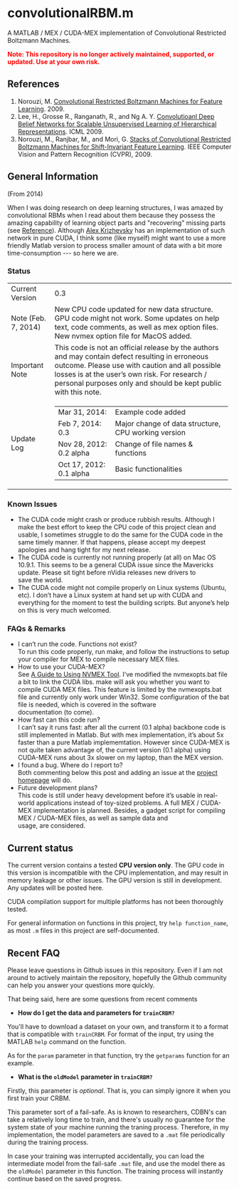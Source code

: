 # convolutionalRBM.m

A MATLAB / MEX / CUDA-MEX implementation of Convolutional Restricted Boltzmann Machines.

<span style="color:red;font-weight:bold">Note: This repository is no longer actively maintained, supported, or updated. Use at your own risk.</span>

## References

1. Norouzi, M. [Convolutional Restricted Boltzmann Machines for Feature Learning](https://norouzi.github.io/research/papers/masters_thesis.pdf). 2009.
2. Lee, H., Grosse R., Ranganath, R., and Ng A. Y. [Convolutioanl Deep Belief Networks for Scalable Unsupervised Learning of Hierarchical Representations](http://robotics.stanford.edu/~ang/papers/icml09-ConvolutionalDeepBeliefNetworks.pdf). ICML 2009.
3. Norouzi, M., Ranjbar, M., and Mori, G. [Stacks of Convolutional Restricted Boltzmann Machines for Shift-Invariant Feature Learning](http://www.cs.toronto.edu/~norouzi/research/papers/conv_rbm.pdf).
IEEE Computer Vision and Pattern Recognition (CVPR), 2009. </li>

## General Information

(From 2014)

When I was doing research on deep learning structures, I was amazed by convolutional RBMs when I read about them because they possess the amazing capability of learning object parts and "recovering" missing parts (see <a href="#reference">Reference</a>). Although <a href="http://www.cs.utoronto.ca/~kriz/" target="_blank">Alex Krizhevsky</a> has an implementation of such network in pure CUDA, I think some (like myself) might want to use a more friendly Matlab version to process smaller amount of data with a bit more time-consumption --- so here we are.</p>

<div class="title"><h3>Status</h3></div>

<p>
<table>
<tr><td><span class="lighter">Current Version</span></td><td>0.3</td></tr>
<tr><td><span class="lighter">Note (Feb. 7, 2014)</span></td><td>New <span class="caps"><span class="caps">CPU</span></span> code updated for new data structure. <span class="caps"><span class="caps">GPU</span></span> code might <emph>not</emph> work. Some updates on help text, code comments, as well as mex option files. New nvmex option file for MacOS added.</td></tr>
<tr><td><span class="lighter">Important Note</span></td><td>This code is <span class="lighter">not</span> an official release by the authors and may contain defect resulting in erroneous outcome. Please use with caution and all possible losses is at the user&#8217;s own risk. For research / personal purposes only and should be kept public with this note. </td></tr>
<tr><td><span class="lighter">Update Log</span></td><td>
<table>
<tr><td><span class="lighter-color">Mar 31, 2014: </span></td><td><emph>Example code added</emph></td></tr>
<tr><td><span class="lighter-color">Feb 7, 2014: 0.3</span></td><td>Major change of data structure, <span class="caps"><span class="caps">CPU</span></span> working version</td></tr>
<tr><td><span class="lighter-color">Nov 28, 2012: 0.2 alpha</span></td><td>Change of file names <span class="amp">&amp;</span> functions</td></tr>
<tr><td><span class="lighter-color">Oct 17, 2012: 0.1 alpha</span></td><td>Basic functionalities</td></tr>
</table>
</td></tr>
</table>
</p>

<div class="title"><h3>Known&nbsp;Issues</h3></div>

<p>
<ul class="news">
<li><span class='lighter'>The <span class="caps"><span class="caps">CUDA</span></span> code might crash or produce rubbish results. </span> Although I make the best effort to keep the <span class="caps"><span class="caps">CPU</span></span> code of this project clean and usable, I sometimes struggle to do the same for the <span class="caps"><span class="caps">CUDA</span></span> code in the same timely manner. If that happens, please accept my deepest apologies and hang tight for my&nbsp;next&nbsp;release.</li>
<li><span class='lighter'>The <span class="caps"><span class="caps">CUDA</span></span> code is currently not running properly (at all) on Mac <span class="caps"><span class="caps">OS</span></span> 10.9.1. </span>This seems to be a general <span class="caps"><span class="caps">CUDA</span></span> issue since the Mavericks update. Please sit tight before nVidia releases new drivers to save&nbsp;the&nbsp;world.</li>
<li><span class='lighter'>The <span class="caps"><span class="caps">CUDA</span></span> code might not compile properly on Linux systems (Ubuntu, etc).</span> I don&#8217;t have a Linux system at hand set up with <span class="caps"><span class="caps">CUDA</span></span> and everything for the moment to test the building scripts. But anyone&#8217;s help on this is very&nbsp;much&nbsp;welcomed.</li>
</ul>
</p>

<div class="title"><h3>FAQs <span class="amp">&amp;</span>&nbsp;Remarks</h3></div>

<p>
<ul class="news">
<li><span class="lighter">I can&#8217;t run the code. Functions not exist?</span><br>To run this code properly, run <span class="code">make</span>, and follow the instructions to setup your compiler for <span class="caps"><span class="caps">MEX</span></span> to compile necessary <span class="caps"><span class="caps">MEX</span></span>&nbsp;files.</li>
<li><span class="lighter">How to use your <span class="caps"><span class="caps">CUDA</span></span>-<span class="caps"><span class="caps">MEX</span></span>?</span><br>See <a href="http://www.cs.ucf.edu/~janaka/gpu/using_nvmex.htm" target="_blank">A Guide to Using <span class="caps"><span class="caps">NVMEX</span></span> Tool</a>. I&#8217;ve modified the nvmexopts.bat file a bit to link the <span class="caps"><span class="caps">CUDA</span></span> libs. <span class="code">make</span> will ask you whether you want to compile <span class="caps"><span class="caps">CUDA</span></span> <span class="caps"><span class="caps">MEX</span></span> files. This feature is limited by the <span class="code">nvmexopts.bat</span> file and currently only work under Win32. Some configuration of the bat file is needed, which is covered in the software documentation&nbsp;(to&nbsp;come).</li>
<li><span class="lighter">How fast can this code run?</span><br>I can&#8217;t say it runs fast: after all the current (0.1 alpha) backbone code is still implemented in Matlab. But with mex implementation, it&#8217;s about 5x faster than a pure Matlab implememtation. However since <span class="caps"><span class="caps">CUDA</span></span>-<span class="caps"><span class="caps">MEX</span></span> is not quite taken advantage of, the current version (0.1 alpha) using <span class="caps"><span class="caps">CUDA</span></span>-<span class="caps"><span class="caps">MEX</span></span> runs about 3x slower on my laptop, than the <span class="caps"><span class="caps">MEX</span></span>&nbsp;version.</li>
<li><span class="lighter">I found a bug. Where do I report to?</span><br>Both commenting below this post and adding an issue at the <a href="https://github.com/qipeng/convolutionalRBM.m" target="_blank">project homepage</a>&nbsp;will&nbsp;do.</li>
<li><span class="lighter">Future development plans?</span><br>This code is still under heavy development before it&#8217;s usable in real-world applications instead of toy-sized problems. A full <span class="caps"><span class="caps">MEX</span></span> / <span class="caps"><span class="caps">CUDA</span></span>-<span class="caps"><span class="caps">MEX</span></span> implementation is planned. Besides, a gadget script for compiling <span class="caps"><span class="caps">MEX</span></span> / <span class="caps"><span class="caps">CUDA</span></span>-<span class="caps"><span class="caps">MEX</span></span> files, as well as sample data and usage,&nbsp;are&nbsp;considered.</li>
</ul>
</p>

## Current status

The current version contains a tested **CPU version only**. The GPU code in this version is incompatible with the CPU implementation, and may result in memory leakage or other issues. The GPU version is still in development. Any updates will be posted here.

CUDA compilation support for multiple platforms has not been thoroughly tested.

For general information on functions in this project, try `help function_name`, as most `.m` files in this project are self-documented.

## Recent FAQ
Please leave questions in Github issues in this repository. Even if I am not around to actively maintain the repository, hopefully the Github community can help you answer your questions more quickly.

That being said, here are some questions from recent comments

* **How do I get the data and parameters for `trainCRBM?`**

You'll have to download a dataset on your own, and transform it to a format that is compatible with `trainCRBM`. For format of the input, try using the MATLAB `help` command on the function.

As for the `param` parameter in that function, try the `getparams` function for an example.

* **What is the `oldModel` parameter in `trainCRBM?`**

Firstly, this parameter is *optional*. That is, you can simply ignore it when you first train your CRBM.

This parameter sort of a fail-safe. As is known to researchers, CDBN's can take a relatively long time to train, and there's usually no guarantee for the system state of your machine running the traning process. Therefore, in my implementation, the model parameters are saved to a `.mat` file periodically during the training process.

In case your training was interrupted accidentally, you can load the intermediate model from the fail-safe `.mat` file, and use the model there as the `oldModel` parameter in this function. The training process will instantly continue based on the saved progress.
